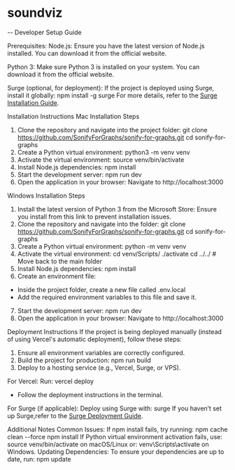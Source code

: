 # soundviz

-- Developer Setup Guide

Prerequisites:
Node.js: Ensure you have the latest version of Node.js installed. You can download it from the official website.

Python 3: Make sure Python 3 is installed on your system. You can download it from the official website.

Surge (optional, for deployment): If the project is deployed using Surge, install it globally: npm install -g surge
For more details, refer to the [Surge Installation Guide](https://surge.sh/help/getting-started-with-surge).

Installation Instructions
Mac Installation Steps
1. Clone the repository and navigate into the project folder: git clone https://github.com/SonifyForGraphs/sonify-for-graphs.git
cd sonify-for-graphs
2. Create a Python virtual environment: python3 -m venv venv
3. Activate the virtual environment: source venv/bin/activate
4. Install Node.js dependencies: npm install
5. Start the development server: npm run dev
6. Open the application in your browser: Navigate to http://localhost:3000

Windows Installation Steps
1. Install the latest version of Python 3 from the Microsoft Store: Ensure you install from this link to prevent installation issues.
2. Clone the repository and navigate into the folder: git clone https://github.com/SonifyForGraphs/sonify-for-graphs.git
cd sonify-for-graphs
3. Create a Python virtual environment: python -m venv venv
4. Activate the virtual environment: cd venv/Scripts/
./activate
cd ../../  # Move back to the main folder
5. Install Node.js dependencies: npm install
6. Create an environment file:
- Inside the project folder, create a new file called .env.local
- Add the required environment variables to this file and save it.
7. Start the development server: npm run dev
8. Open the application in your browser: Navigate to http://localhost:3000

Deployment Instructions
If the project is being deployed manually (instead of using Vercel's automatic deployment), follow these steps:

1. Ensure all environment variables are correctly configured.
2. Build the project for production: npm run build
3. Deploy to a hosting service (e.g., Vercel, Surge, or VPS).
   
For Vercel:
Run: vercel deploy
- Follow the deployment instructions in the terminal.

For Surge (if applicable):
Deploy using Surge with: surge
If you haven’t set up Surge,refer to the [Surge Deployment Guide](https://surge.sh/help/deploying-projects-on-surge).


Additional Notes
Common Issues:
If npm install fails, try running:
 npm cache clean --force
 npm install
If Python virtual environment activation fails, use:
 source venv/bin/activate
on macOS/Linux or:
 venv\Scripts\activate
on Windows.
Updating Dependencies:
To ensure your dependencies are up to date, run:
 npm update

